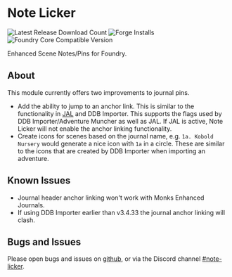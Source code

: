 # Note Licker

![Latest Release Download Count](https://img.shields.io/badge/dynamic/json?label=Downloads%20(Latest)&query=assets%5B1%5D.download_count&url=https%3A%2F%2Fapi.github.com%2Frepos%2FMrPrimate%NoteLicker%2Freleases%2Flatest)
![Forge Installs](https://img.shields.io/badge/dynamic/json?label=Forge%20Installs&query=package.installs&suffix=%25&url=https%3A%2F%2Fforge-vtt.com%2Fapi%2Fbazaar%2Fpackage%notelicker&colorB=4aa94a)
![Foundry Core Compatible Version](https://img.shields.io/badge/dynamic/json.svg?url=https%3A%2F%2Fraw.githubusercontent.com%2FMrPrimate%NoteLicker%2Fmain%2Fmodule-template.json&label=Foundry%20Version&query=$.compatibleCoreVersion&colorB=orange)

Enhanced Scene Notes/Pins for Foundry.

## About

This module currently offers two improvements to journal pins.

- Add the ability to jump to an anchor link. This is similar to the functionality in [JAL](https://github.com/aMediocreDad/jal) and DDB Importer. This supports the flags used by DDB Importer/Adventure Muncher as well as JAL. If JAL is active, Note Licker will not enable the anchor linking functionality.
- Create icons for scenes based on the journal name, e.g. `1a. Kobold Nursery` would generate a nice icon with `1a` in a circle. These are similar to the icons that are created by DDB Importer when importing an adventure.

## Known Issues

- Journal header anchor linking won't work with Monks Enhanced Journals.
- If using DDB Importer earlier than v3.4.33 the journal anchor linking will clash.

## Bugs and Issues

Please open bugs and issues on [github](https://github.com/MrPrimate/NoteLicker/issues/new/choose), or via the Discord channel [#note-licker](https://discord.gg/M6jvpfreNd).
